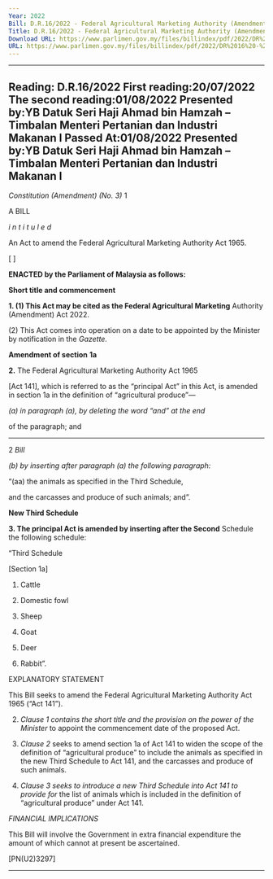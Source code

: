 ```yaml
---
Year: 2022
Bill: D.R.16/2022 - Federal Agricultural Marketing Authority (Amendment) Bill 2022 (Passed)
Title: D.R.16/2022 - Federal Agricultural Marketing Authority (Amendment) Bill 2022 (Passed)
Download URL: https://www.parlimen.gov.my/files/billindex/pdf/2022/DR%2016%20-%20eng.pdf
URL: https://www.parlimen.gov.my/files/billindex/pdf/2022/DR%2016%20-%20eng.pdf
---
```

---
Reading:
D.R.16/2022
First reading:20/07/2022
The second reading:01/08/2022
Presented by:YB Datuk Seri Haji Ahmad bin Hamzah – Timbalan Menteri Pertanian dan Industri Makanan I
Passed At:01/08/2022
Presented by:YB Datuk Seri Haji Ahmad bin Hamzah – Timbalan Menteri Pertanian dan Industri Makanan I
---

_Constitution (Amendment) (No. 3)_ 1

A BILL

_i n t i t u l e d_

An Act to amend the Federal Agricultural Marketing Authority
Act 1965.

[ ]

**ENACTED by the Parliament of Malaysia as follows:**

**Short title and commencement**

**1. (1) This Act may be cited as the Federal Agricultural Marketing**
Authority (Amendment) Act 2022.

(2) This Act comes into operation on a date to be appointed
by the Minister by notification in the _Gazette._

**Amendment of section** **1a**

**2.** The Federal Agricultural Marketing Authority Act 1965

[Act 141], which is referred to as the “principal Act” in this Act,
is amended in section 1a in the definition of “agricultural
produce”—

_(a) in paragraph (a), by deleting the word “and” at the end_

of the paragraph; and


-----

2 _Bill_

_(b) by inserting after paragraph (a) the following paragraph:_

“(aa) the animals as specified in the Third Schedule,

and the carcasses and produce of such animals;
and”.

**New Third Schedule**

**3. The principal Act is amended by inserting after the Second**
Schedule the following schedule:

“Third Schedule

[Section 1a]

1. Cattle

2. Domestic fowl

3. Sheep

4. Goat

5. Deer

6. Rabbit”.

EXPLANATORY STATEMENT

This Bill seeks to amend the Federal Agricultural Marketing Authority Act 1965
(“Act 141”).

2. _Clause 1 contains the short title and the provision on the power of the Minister_
to appoint the commencement date of the proposed Act.

3. _Clause 2_ seeks to amend section 1a of Act 141 to widen the scope of
the definition of “agricultural produce” to include the animals as specified in
the new Third Schedule to Act 141, and the carcasses and produce of such
animals.

4. _Clause 3 seeks to introduce a new Third Schedule into Act 141 to provide for_
the list of animals which is included in the definition of “agricultural produce”
under Act 141.

_FINANCIAL IMPLICATIONS_

This Bill will involve the Government in extra financial expenditure the amount
of which cannot at present be ascertained.

[PN(U2)3297]


-----

